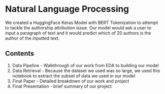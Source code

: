 # Natural Language Processing
We created a HuggingFace Keras Model with BERT Tokenization to attempt to tackle the authorship attribution issue. Our model would ask a user to input a paragraph of text and it would predict which of 20 authors is the author of the inputted text. 

## Contents
1. Data Pipeline - Walkthrough of our work from EDA to building our model
2. Data Retrieval - Because the dataset we used was so large, we used this notebook to extract the subset of data we used in our model
3. Final Paper - Detailed breakdown of our work and project
4. Final Presentation - brief summary of our project